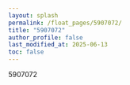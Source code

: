 ```yaml
---
layout: splash
permalink: /float_pages/5907072/
title: "5907072"
author_profile: false
last_modified_at: 2025-06-13
toc: false
---
```

 
5907072
